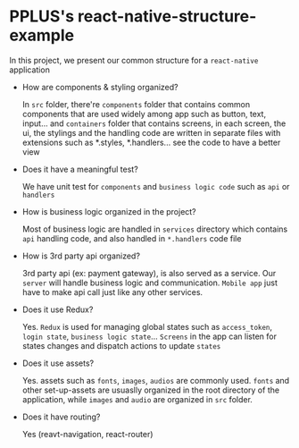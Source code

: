 # PPLUS's react-native-structure-example

In this project, we present our common structure for a `react-native` application

- How are components & styling organized?
  
  In `src` folder, there're `components` folder that contains common components that are used widely among app such as button, text, input... 
  and `containers` folder that contains screens, in each screen, the ui, the stylings 
  and the handling code are written in separate files with extensions such as *.styles, *.handlers... see the code to have a better view
  
- Does it have a meaningful test?
  
  We have unit test for `components` and `business logic code` such as `api` or `handlers`
  
- How is business logic organized in the project?
  
  Most of business logic are handled in `services` directory which contains `api` handling code, and also handled in `*.handlers` code file
  
- How is 3rd party api organized?
  
  3rd party api (ex: payment gateway), is also served as a service.
  Our `server` will handle business logic and communication. 
  `Mobile app` just have to make api call just like any other services.
  
- Does it use Redux?
  
  Yes. `Redux` is used for managing global states such as `access_token`, `login state`, `business logic state`... `Screens` in the app can listen for states changes and dispatch actions to update `states`
  
- Does it use assets?
  
  Yes. assets such as `fonts`, `images`, `audios` are commonly used. `fonts` and other set-up-assets are usuaslly organized in the root directory of the application, while `images` and `audio` are organized in `src` folder.
  
- Does it have routing?
  
  Yes (reavt-navigation, react-router)
  
